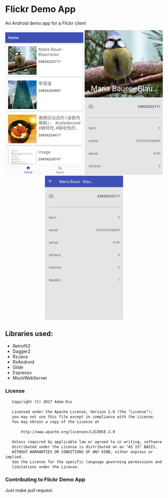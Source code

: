 # Flickr Demo App
An Android demo app for a Flickr client

<p align="center">
  <img src="https://github.com/adamkis/Flickr/blob/prototyping/extraFiles/recents.jpg" width="250">
  <img src="https://github.com/adamkis/Flickr/blob/prototyping/extraFiles/photo_detail.jpg" width="250">
  <img src="https://github.com/adamkis/Flickr/blob/prototyping/extraFiles/photo_detail_collapsed.jpg" width="250">
</p>

## Libraries used:
- Retrofit2
- Dagger2
- RxJava
- RxAndroid
- Glide
- Espresso
- MockWebServer

### License
```
   Copyright (C) 2017 Adam Kis

   Licensed under the Apache License, Version 2.0 (the "License");
   you may not use this file except in compliance with the License.
   You may obtain a copy of the License at

       http://www.apache.org/licenses/LICENSE-2.0

   Unless required by applicable law or agreed to in writing, software
   distributed under the License is distributed on an "AS IS" BASIS,
   WITHOUT WARRANTIES OR CONDITIONS OF ANY KIND, either express or implied.
   See the License for the specific language governing permissions and
   limitations under the License.
```

### Contributing to Flickr Demo App
Just make pull request.
